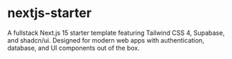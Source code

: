 # nextjs-starter
A fullstack Next.js 15 starter template featuring Tailwind CSS 4, Supabase, and shadcn/ui. Designed for modern web apps with authentication, database, and UI components out of the box.
